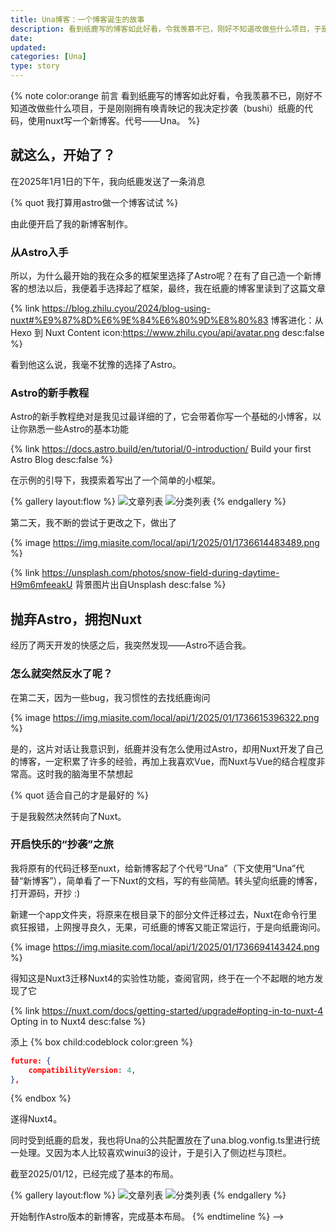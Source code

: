```yaml
---
title: Una博客：一个博客诞生的故事
description: 看到纸鹿写的博客如此好看，令我羡慕不已，刚好不知道改做些什么项目，于是刚刚拥有唤青映记的我决定抄袭（bushi）纸鹿的代码，使用Nuxt写一个新博客。代号——Una。
date:
updated:
categories: [Una]
type: story
---
```


{% note color:orange 前言 看到纸鹿写的博客如此好看，令我羡慕不已，刚好不知道改做些什么项目，于是刚刚拥有唤青映记的我决定抄袭（bushi）纸鹿的代码，使用nuxt写一个新博客。代号——Una。 %}

## 就这么，开始了？

在2025年1月1日的下午，我向纸鹿发送了一条消息

{% quot 我打算用astro做一个博客试试 %}

由此便开启了我的新博客制作。

### 从Astro入手

所以，为什么最开始的我在众多的框架里选择了Astro呢？在有了自己造一个新博客的想法以后，我便着手选择起了框架，最终，我在纸鹿的博客里读到了这篇文章

{% link https://blog.zhilu.cyou/2024/blog-using-nuxt#%E9%87%8D%E6%9E%84%E6%80%9D%E8%80%83  博客进化：从 Hexo 到 Nuxt Content icon:https://www.zhilu.cyou/api/avatar.png desc:false %}

看到他这么说，我毫不犹豫的选择了Astro。

### Astro的新手教程

Astro的新手教程绝对是我见过最详细的了，它会带着你写一个基础的小博客，以让你熟悉一些Astro的基本功能

{% link https://docs.astro.build/en/tutorial/0-introduction/  Build your first Astro Blog desc:false %}

在示例的引导下，我摸索着写出了一个简单的小框架。

{% gallery layout:flow %}
![文章列表](https://img.miasite.com/local/api/1/2025/01/1736614147583.png)
![分类列表](https://img.miasite.com/local/api/1/2025/01/1736614151235.png)
{% endgallery %}

第二天，我不断的尝试于更改之下，做出了

{% image https://img.miasite.com/local/api/1/2025/01/1736614483489.png %}

{% link https://unsplash.com/photos/snow-field-during-daytime-H9m6mfeeakU  背景图片出自Unsplash desc:false %}

## 抛弃Astro，拥抱Nuxt

经历了两天开发的快感之后，我突然发现——Astro不适合我。

### 怎么就突然反水了呢？

在第二天，因为一些bug，我习惯性的去找纸鹿询问

{% image https://img.miasite.com/local/api/1/2025/01/1736615396322.png %}

是的，这片对话让我意识到，纸鹿并没有怎么使用过Astro，却用Nuxt开发了自己的博客，一定积累了许多的经验，再加上我喜欢Vue，而Nuxt与Vue的结合程度非常高。这时我的脑海里不禁想起

{% quot 适合自己的才是最好的 %}

于是我毅然决然转向了Nuxt。

### 开启快乐的“抄袭”之旅

我将原有的代码迁移至nuxt，给新博客起了个代号“Una”（下文使用“Una”代替“新博客”），简单看了一下Nuxt的文档，写的有些简陋。转头望向纸鹿的博客，打开源码，开抄 :)

新建一个app文件夹，将原来在根目录下的部分文件迁移过去，Nuxt在命令行里疯狂报错，上网搜寻良久，无果，可纸鹿的博客又能正常运行，于是向纸鹿询问。

{% image https://img.miasite.com/local/api/1/2025/01/1736694143424.png %}

得知这是Nuxt3迁移Nuxt4的实验性功能，查阅官网，终于在一个不起眼的地方发现了它

{% link https://nuxt.com/docs/getting-started/upgrade#opting-in-to-nuxt-4 Opting in to Nuxt4 desc:false %}

添上
{% box child:codeblock color:green %}
```json
future: {
    compatibilityVersion: 4,
},
```
{% endbox %}

遂得Nuxt4。

同时受到纸鹿的启发，我也将Una的公共配置放在了una.blog.vonfig.ts里进行统一处理。又因为本人比较喜欢winui3的设计，于是引入了侧边栏与顶栏。

截至2025/01/12，已经完成了基本的布局。

{% gallery layout:flow %}
![文章列表](https://img.miasite.com/local/api/1/2025/01/1736695062962.png)
![分类列表](https://img.miasite.com/local/api/1/2025/01/1736695075637.png)
{% endgallery %}

<!-- 在文末，附上Una Blog的时间轴

{% timeline %}
<!-- node 2025年 1月 1日 -->
开始制作Astro版本的新博客，完成基本布局。
{% endtimeline %} -->